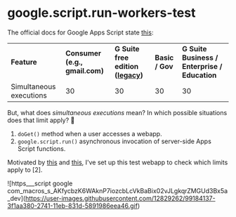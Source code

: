 # google.script.run-workers-test

The official docs for Google Apps Script state [this](https://developers.google.com/apps-script/guides/services/quotas):

<table><tbody><tr><td><strong>Feature</strong></td><td><strong>Consumer (e.g., gmail.com)</strong></td><td><strong>G Suite free edition (</strong><a href="https://support.google.com/a/answer/2855120"><strong>legacy</strong></a><strong>)</strong></td><td><strong>Basic / Gov</strong></td><td><strong>G Suite Business / Enterprise / Education</strong></td></tr><tr><td>Simultaneous executions</td><td>30</td><td>30</td><td>30</td><td>30</td></tr></tbody></table>

But, what does _simultaneous executions_ mean? In which possible situations does that limit apply? 🤔

1.  `doGet()` method when a user accesses a webapp.
2.  `google.script.run()` asynchronous invocation of server-side Apps Script functions.

Motivated by [this](https://twitter.com/LifeOfSpy/status/1326510264020328449) and [this](https://groups.google.com/g/google-apps-script-community/c/qUUGk6G1AnA/m/iKH8KBTiAgAJ), I've set up this test webapp to check which limits apply to \[2\].

!\[https\_\_\_script google com\_macros\_s\_AKfycbzK6WAknP7iozcbLcVkBaBix02vJLgkqrZMGUd3Bx5a\_dev\](https://user-images.githubusercontent.com/12829262/99184137-3f1aa380-2741-11eb-831d-5891986eea46.gif)
